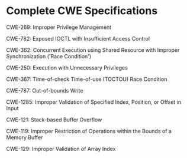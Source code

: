 

# Complete CWE Specifications

CWE-269: Improper Privilege Management

CWE-782: Exposed IOCTL with Insufficient Access Control

CWE-362: Concurrent Execution using Shared Resource with Improper Synchronization ('Race Condition')

CWE-250: Execution with Unnecessary Privileges

CWE-367: Time-of-check Time-of-use (TOCTOU) Race Condition

CWE-787: Out-of-bounds Write

CWE-1285: Improper Validation of Specified Index, Position, or Offset in Input

CWE-121: Stack-based Buffer Overflow

CWE-119: Improper Restriction of Operations within the Bounds of a Memory Buffer

CWE-129: Improper Validation of Array Index